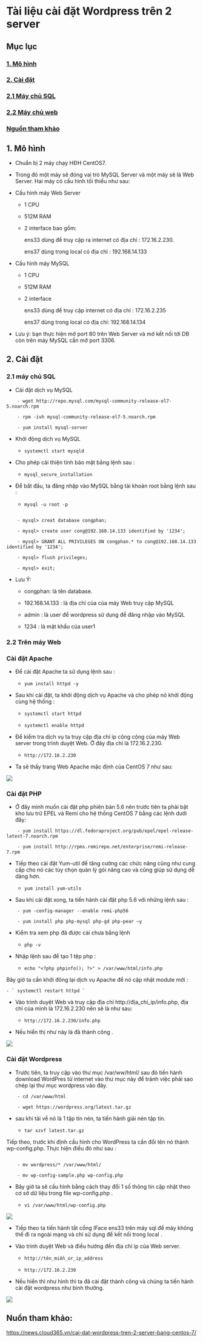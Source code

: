 # Tài liệu cài đặt Wordpress trên 2 server

## Mục lục

### [1. Mô hình](https://github.com/phancong0897/Congphan/blob/master/Wordpress/install-wordpress-2-server.md#1-m%C3%B4-h%C3%ACnh-1)

### [2. Cài đặt](https://github.com/phancong0897/Congphan/blob/master/Wordpress/install-wordpress-2-server.md#2-c%C3%A0i-%C4%91%E1%BA%B7t-1)

### [2.1 Máy chủ SQL](https://github.com/phancong0897/Congphan/blob/master/Wordpress/install-wordpress-2-server.md#21-m%C3%A1y-ch%E1%BB%A7-sql-1)

### [2.2 Máy chủ web](https://github.com/phancong0897/Congphan/blob/master/Wordpress/install-wordpress-2-server.md#22-tr%C3%AAn-m%C3%A1y-web)

### [Nguồn tham khảo](https://github.com/phancong0897/Congphan/blob/master/Wordpress/install-wordpress-2-server.md#nu%E1%BB%93n-tham-kh%E1%BA%A3o)

## 1. Mô hình

- Chuẩn bị 2 máy chạy HĐH CentOS7.

- Trong đó một máy sẽ đóng vai trò MySQL Server và một máy sẽ là Web Server. Hai máy có cấu hình tối thiểu như sau:

- Cấu hình máy Web Server

    - 1 CPU

    - 512M RAM

    - 2 interface bao gồm:

        ens33 dùng để truy cập ra internet có địa chỉ : 172.16.2.230.

        ens37 dùng trong local có địa chỉ : 192.168.14.133

- Cấu hình máy MySQL

    - 1 CPU

    - 512M RAM

    - 2 interface
     
        ens33 dùng để truy cập internet có địa chỉ : 172.16.2.235

        ens37 dùng trong local có địa chỉ: 192.168.14.134

- Lưu ý: bạn thực hiện mở port 80 trên Web Server và mở kết nối tới DB còn trên máy MySQL cần mở port 3306.

## 2. Cài đặt

### 2.1 máy chủ SQL

- Cài đặt dịch vụ MySQL

```
    - wget http://repo.mysql.com/mysql-community-release-el7-5.noarch.rpm

    - rpm -ivh mysql-community-release-el7-5.noarch.rpm

    - yum install mysql-server
```

- Khởi động dịch vụ MySQL

    - ` systemctl start mysqld `

- Cho phép cải thiện tính bảo mật bằng lệnh sau :

    - ` mysql_secure_installation `

- Để bắt đầu, ta đăng nhập vào MySQL bằng tài khoản root bằng lệnh sau :

    - ` mysql -u root -p `

```

    - mysql> creat database congphan;

    - mysql> create user cong@192.168.14.133 identified by '1234';

    - mysql> GRANT ALL PRIVILEGES ON congphan.* to cong@192.168.14.133 identified by '1234';

    - mysql> flush privileges;

    - mysql> exit;

```

- Lưu Ý:

    - congphan: là tên database.

    - 192.168.14.133 : là địa chỉ của của máy Web truy cập MySQL

    - admin : là user để wordpress sử dụng để đăng nhập vào MySQL

    - 1234 : là mật khẩu của user1

### 2.2 Trên máy Web

### Cài đặt Apache

- Để cài đặt Apache ta sử dụng lệnh sau :

    - ` yum install httpd -y `

- Sau khi cài đặt, ta khởi động dịch vụ Apache và cho phép nó khởi động cùng hệ thống :

    - ` systemctl start httpd `

    - ` systemctl enable httpd `

- Để kiểm tra dịch vụ ta truy cập địa chỉ ip công cộng của máy Web server trong trình duyệt Web. Ở đây địa chỉ là 172.16.2.230.

    - ` http://172.16.2.230 `

- Ta sẽ thấy trang Web Apache mặc định của CentOS 7 như sau:

<img src="https://imgur.com/q2y8PDO.png">

### Cài đặt PHP

- Ở đây mình muốn cài đặt php phiên bản 5.6 nên trước tiên ta phải bật kho lưu trữ EPEL và Remi cho hệ thống CentOS 7 bằng các lệnh dưới đây:

```
    - yum install https://dl.fedoraproject.org/pub/epel/epel-release-latest-7.noarch.rpm

    - yum install http://rpms.remirepo.net/enterprise/remi-release-7.rpm
```

- Tiếp theo cài đặt Yum-util để tăng cường các chức năng cũng như cung cấp cho nó các tùy chọn quản lý gói nâng cao và cũng giúp sử dụng dễ dàng hơn.

    - ` yum install yum-utils `

- Sau khi cài đặt xong, ta tiến hành cài đặt php 5.6 với những lệnh sau :

```
    - yum -config-manager --enable remi-php56

    - yum install php php-mysql php-gd php-pear –y

```

- Kiểm tra xem php đã được cài chưa bằng lệnh

    - ` php -v `

- Nhập lệnh sau để tạo 1 tệp php :

    - ` echo "<?php phpinfo(); ?>" > /var/www/html/info.php `

Bây giờ ta cần khởi đông lại dịch vụ Apache để nó cập nhật module mới :

    - ` systemctl restart httpd `

- Vào trình duyệt Web và truy cập địa chỉ http://địa_chỉ_ip/info.php, địa chỉ của mình là 172.16.2.230 nên sẽ là như sau:

    - ` http://172.16.2.230/info.php `

- Nếu hiển thị như này là đã thành công .

<img src="https://imgur.com/sJsVC5G.png">

### Cài đặt Wordpress

- Trước tiên, ta truy cập vào thư mục /var/ww/html/ sau đó tiến hành download WordPres từ internet vào thư mục này để tránh việc phải sao chép lại thư mục wordpress vào đây.

```
    - cd /var/www/html

    - wget https://wordpress.org/latest.tar.gz

```

- sau khi tải về nó là 1 tập tin nén, ta tiến hành giải nén tập tin.

    - ` tar xzvf latest.tar.gz `

Tiếp theo, trước khi định cấu hình cho WordPress ta cần đổi tên nó thành wp-config.php. Thực hiện điều đó như sau :

```

    - mv wordpress/* /var/www/html/

    - mv wp-config-sample.php wp-config.php

```

- Bây giờ ta sẽ cấu hình bằng cách thay đổi 1 số thông tin cập nhật theo cơ sở dữ liệu trong file wp-config.php .

    - ` vi /var/www/html/wp-config.php `

<img src="https://imgur.com/f4F33Q0.png">

- Tiếp theo ta tiến hành tắt cổng IFace ens33 trên máy sql để máy không thể đi ra ngoài mạng và chỉ sử dụng để kết nối trong local .

- Vào trình duyệt Web và điều hướng đến địa chỉ ip của Web server.

    - ` http://tên_miền_or_ip_address `

    - ` http://172.16.2.230 `

- Nếu hiển thì như hình thì ta đã cài đặt thành công và chúng ta tiến hành cài đặt wordpress như bình thường.

<img src="https://imgur.com/NC5qYg6.png">


## Nuồn tham khảo:

https://news.cloud365.vn/cai-dat-wordpress-tren-2-server-bang-centos-7/



